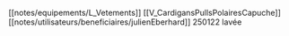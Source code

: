 [[notes/equipements/L_Vetements]] [[V_CardigansPullsPolairesCapuche]] [[notes/utilisateurs/beneficiaires/julienEberhard]] 250122 lavée 